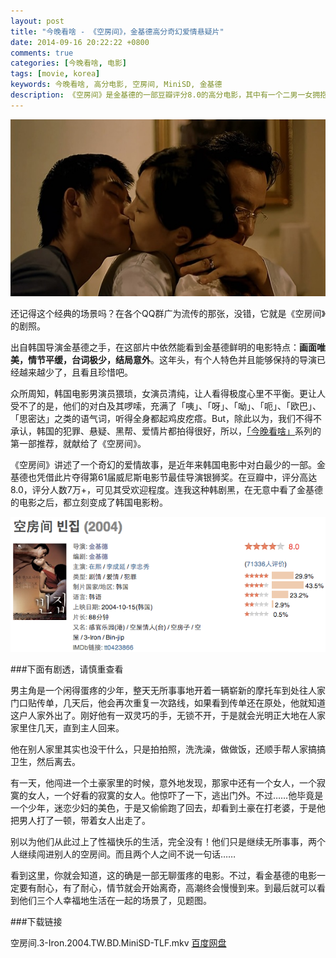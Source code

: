 ```yaml
---
layout: post
title: "今晚看啥 - 《空房间》，金基德高分奇幻爱情悬疑片"
date: 2014-09-16 20:22:22 +0800
comments: true
categories: [今晚看啥, 电影]
tags: [movie, korea]
keywords: 今晚看啥, 高分电影, 空房间, MiniSD, 金基德
description: 《空房间》是金基德的一部豆瓣评分8.0的高分电影，其中有一个二男一女拥抱的场景被网友在QQ群中广为流传。
---
```


![空房间](/images/video/like_lessfun_movie_3_iron.jpg)

<!--more-->

还记得这个经典的场景吗？在各个QQ群广为流传的那张，没错，它就是《空房间》的剧照。

出自韩国导演金基德之手，在这部片中依然能看到金基德鲜明的电影特点：**画面唯美，情节平缓，台词极少，结局意外**。这年头，有个人特色并且能够保持的导演已经越来越少了，且看且珍惜吧。

众所周知，韩国电影男演员猥琐，女演员清纯，让人看得极度心里不平衡。更让人受不了的是，他们的对白及其啰嗦，充满了「咦」、「呀」、「呦」、「呃」、「欧巴」、「思密达」之类的语气词，听得全身都起鸡皮疙瘩。But，除此以为，我们不得不承认，韩国的犯罪、悬疑、黑帮、爱情片都拍得很好，所以，[「今晚看啥」](/video)系列的第一部推荐，就献给了《空房间》。

《空房间》讲述了一个奇幻的爱情故事，是近年来韩国电影中对白最少的一部。金基德也凭借此片夺得第61届威尼斯电影节最佳导演银狮奖。在豆瓣中，评分高达8.0，评分人数7万+，可见其受欢迎程度。连我这种韩剧黑，在无意中看了金基德的电影之后，都立刻变成了韩国电影粉。

![空房间](/images/video/like_lessfun_movie_3_iron_douban.png)

###下面有剧透，请慎重查看

男主角是一个闲得蛋疼的少年，整天无所事事地开着一辆崭新的摩托车到处往人家门口贴传单，几天后，他会再次重复一次路线，如果看到传单还在原处，他就知道这户人家外出了。刚好他有一双灵巧的手，无锁不开，于是就会光明正大地在人家家里住几天，直到主人回来。

他在别人家里其实也没干什么，只是拍拍照，洗洗澡，做做饭，还顺手帮人家搞搞卫生，然后离去。

有一天，他闯进一个土豪家里的时候，意外地发现，那家中还有一个女人，一个寂寞的女人，一个好看的寂寞的女人。他惊吓了一下，逃出门外。不过……他毕竟是一个少年，迷恋少妇的美色，于是又偷偷跑了回去，却看到土豪在打老婆，于是他把男人打了一顿，带着女人出走了。

别以为他们从此过上了性福快乐的生活，完全没有！他们只是继续无所事事，两个人继续闯进别人的空房间。而且两个人之间不说一句话……

看到这里，你就会知道，这的确是一部无聊蛋疼的电影。不过，看金基德的电影一定要有耐心，有了耐心，情节就会开始离奇，高潮终会慢慢到来。到最后就可以看到他们三个人幸福地生活在一起的场景了，见题图。

###下载链接

空房间.3-Iron.2004.TW.BD.MiniSD-TLF.mkv [百度网盘](空房间.3-Iron.2004.TW.BD.MiniSD-TLF.mkv)  